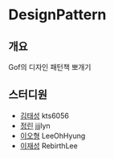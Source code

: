 # DesignPattern 
## 개요
Gof의 디자인 패턴책 뽀개기
## 스터디원
- [김태성](https://github.com/kts6056) kts6056
- [정린](https://github.com/jjjlyn) jjjlyn
- [이오형](https://github.com/LeeOhHyung) LeeOhHyung
- [이재성](https://github.com/RebirthLee) RebirthLee
